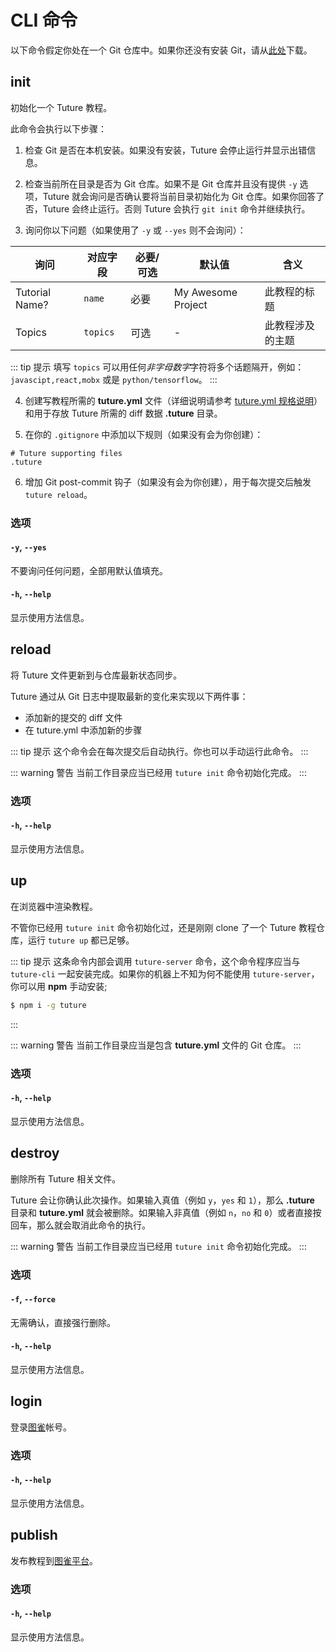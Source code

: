 # CLI 命令

以下命令假定你处在一个 Git 仓库中。如果你还没有安装 Git，请从[此处](https://git-scm.com/downloads)下载。

## init

初始化一个 Tuture 教程。

此命令会执行以下步骤：

1. 检查 Git 是否在本机安装。如果没有安装，Tuture 会停止运行并显示出错信息。

2. 检查当前所在目录是否为 Git 仓库。如果不是 Git 仓库并且没有提供 `-y` 选项，Tuture 就会询问是否确认要将当前目录初始化为 Git 仓库。如果你回答了否，Tuture 会终止运行。否则 Tuture 会执行 `git init` 命令并继续执行。

3. 询问你以下问题（如果使用了 `-y` 或 `--yes` 则不会询问）：

| 询问              | 对应字段  | 必要/可选 | 默认值             | 含义                   |
| ----------------- | --------- | --------- | ------------------ | ---------------------- |
| Tutorial Name?    | `name`    | 必要      | My Awesome Project | 此教程的标题           |
| Topics           | `topics` | 可选      | -              | 此教程涉及的主题           |

::: tip 提示
填写 `topics` 可以用任何*非字母数字*字符将多个话题隔开，例如：`javascipt,react,mobx` 或是 `python/tensorflow`。
:::

4. 创建写教程所需的 **tuture.yml** 文件（详细说明请参考 [tuture.yml 规格说明](/reference/tuture-yml-spec.md)）和用于存放 Tuture 所需的 diff 数据 **.tuture** 目录。

5. 在你的 `.gitignore` 中添加以下规则（如果没有会为你创建）：

```
# Tuture supporting files
.tuture
```

6. 增加 Git post-commit 钩子（如果没有会为你创建），用于每次提交后触发 `tuture reload`。

### 选项

#### `-y`, `--yes`

不要询问任何问题，全部用默认值填充。

#### `-h`, `--help`

显示使用方法信息。

## reload

将 Tuture 文件更新到与仓库最新状态同步。

Tuture 通过从 Git 日志中提取最新的变化来实现以下两件事：

- 添加新的提交的 diff 文件
- 在 tuture.yml 中添加新的步骤

::: tip 提示
这个命令会在每次提交后自动执行。你也可以手动运行此命令。
:::

::: warning 警告
当前工作目录应当已经用 `tuture init` 命令初始化完成。
:::

### 选项

#### `-h`, `--help`

显示使用方法信息。

## up

在浏览器中渲染教程。

不管你已经用 `tuture init` 命令初始化过，还是刚刚 clone 了一个 Tuture 教程仓库，运行 `tuture up` 都已足够。

::: tip 提示
这条命令内部会调用 `tuture-server` 命令，这个命令程序应当与 `tuture-cli` 一起安装完成。如果你的机器上不知为何不能使用 `tuture-server`，你可以用 **npm** 手动安装;

```bash
$ npm i -g tuture
```
:::

::: warning 警告
当前工作目录应当是包含 **tuture.yml** 文件的 Git 仓库。
:::

### 选项

#### `-h`, `--help`

显示使用方法信息。

## destroy

删除所有 Tuture 相关文件。

Tuture 会让你确认此次操作。如果输入真值（例如 `y`，`yes` 和 `1`），那么 **.tuture** 目录和 **tuture.yml** 就会被删除。如果输入非真值（例如 `n`，`no` 和 `0`）或者直接按回车，那么就会取消此命令的执行。

::: warning 警告
当前工作目录应当已经用 `tuture init` 命令初始化完成。
:::

### 选项

#### `-f`, `--force`

无需确认，直接强行删除。

#### `-h`, `--help`

显示使用方法信息。

## login

登录[图雀](https://tuture.co)帐号。

### 选项

#### `-h`, `--help`

显示使用方法信息。

## publish

发布教程到[图雀平台](https://tuture.co)。

### 选项

#### `-h`, `--help`

显示使用方法信息。
